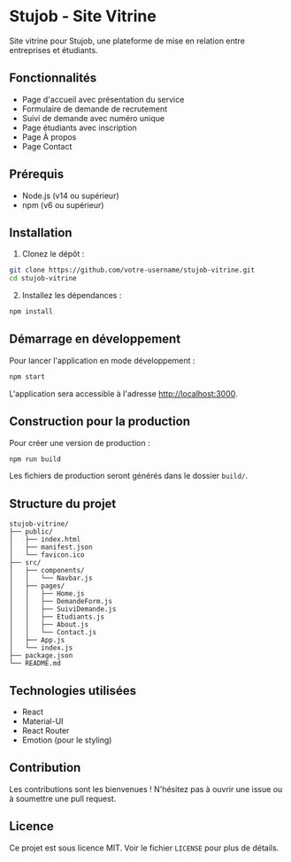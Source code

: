 # Stujob - Site Vitrine

Site vitrine pour Stujob, une plateforme de mise en relation entre entreprises et étudiants.

## Fonctionnalités

- Page d'accueil avec présentation du service
- Formulaire de demande de recrutement
- Suivi de demande avec numéro unique
- Page étudiants avec inscription
- Page À propos
- Page Contact

## Prérequis

- Node.js (v14 ou supérieur)
- npm (v6 ou supérieur)

## Installation

1. Clonez le dépôt :
```bash
git clone https://github.com/votre-username/stujob-vitrine.git
cd stujob-vitrine
```

2. Installez les dépendances :
```bash
npm install
```

## Démarrage en développement

Pour lancer l'application en mode développement :

```bash
npm start
```

L'application sera accessible à l'adresse [http://localhost:3000](http://localhost:3000).

## Construction pour la production

Pour créer une version de production :

```bash
npm run build
```

Les fichiers de production seront générés dans le dossier `build/`.

## Structure du projet

```
stujob-vitrine/
├── public/
│   ├── index.html
│   ├── manifest.json
│   └── favicon.ico
├── src/
│   ├── components/
│   │   └── Navbar.js
│   ├── pages/
│   │   ├── Home.js
│   │   ├── DemandeForm.js
│   │   ├── SuiviDemande.js
│   │   ├── Etudiants.js
│   │   ├── About.js
│   │   └── Contact.js
│   ├── App.js
│   └── index.js
├── package.json
└── README.md
```

## Technologies utilisées

- React
- Material-UI
- React Router
- Emotion (pour le styling)

## Contribution

Les contributions sont les bienvenues ! N'hésitez pas à ouvrir une issue ou à soumettre une pull request.

## Licence

Ce projet est sous licence MIT. Voir le fichier `LICENSE` pour plus de détails.